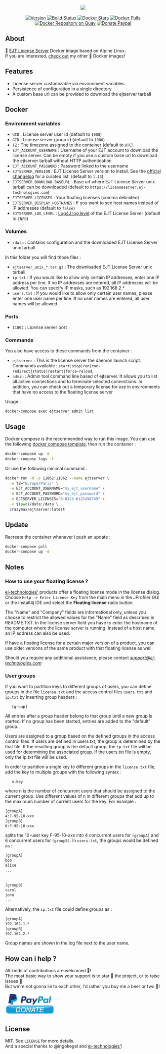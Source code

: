 <p align="center"><a href="https://github.com/crazy-max/docker-ejtserver" target="_blank"><img height="128"src="https://raw.githubusercontent.com/crazy-max/docker-ejtserver/master/.res/docker-ejtserver.jpg"></a></p>

<p align="center">
  <a href="https://microbadger.com/images/crazymax/ejtserver"><img src="https://images.microbadger.com/badges/version/crazymax/ejtserver.svg?style=flat-square" alt="Version"></a>
  <a href="https://travis-ci.org/crazy-max/docker-ejtserver"><img src="https://img.shields.io/travis/crazy-max/docker-ejtserver/master.svg?style=flat-square" alt="Build Status"></a>
  <a href="https://hub.docker.com/r/crazymax/ejtserver/"><img src="https://img.shields.io/docker/stars/crazymax/ejtserver.svg?style=flat-square" alt="Docker Stars"></a>
  <a href="https://hub.docker.com/r/crazymax/ejtserver/"><img src="https://img.shields.io/docker/pulls/crazymax/ejtserver.svg?style=flat-square" alt="Docker Pulls"></a>
  <a href="https://quay.io/repository/crazymax/ejtserver"><img src="https://quay.io/repository/crazymax/ejtserver/status?style=flat-square" alt="Docker Repository on Quay"></a>
  <a href="https://www.paypal.com/cgi-bin/webscr?cmd=_s-xclick&hosted_button_id=SD4J26TW97CSU"><img src="https://img.shields.io/badge/donate-paypal-7057ff.svg?style=flat-square" alt="Donate Paypal"></a>
</p>

## About

🐳 [EJT License Server](https://www.ej-technologies.com/license/files) Docker image based on Alpine Linux.<br />
If you are interested, [check out](https://hub.docker.com/r/crazymax/) my other 🐳 Docker images!

## Features

* License server customizable via environment variables
* Persistence of configuration in a single directory
* A custom base url can be provided to download the ejtserver tarball

## Docker

### Environment variables

* `UID` : License server user id (default to `1000`)
* `GID` : License server group id (default to `1000`)
* `TZ` : The timezone assigned to the container (default to `UTC`)
* `EJT_ACCOUNT_USERNAME` : Username of your EJT account to download the license server. Can be empty if you use a custom base url to download the ejtserver tarball without HTTP authentication
* `EJT_ACCOUNT_PASSWORD` : Password linked to the username
* `EJTSERVER_VERSION` : EJT License Server version to install. See the [official changelog](https://www.ej-technologies.com/license/changelog.html) for a curated list. (default to `1.13`)
* `EJTSERVER_DOWNLOAD_BASEURL` : Base url where EJT License Server unix tarball can be downloaded (default to `https://licenseserver.ej-technologies.com`)
* `EJTSERVER_LICENSES` : Your floating licenses (comma delimited)
* `EJTSERVER_DISPLAY_HOSTNAMES` : If you want to see host names instead of IP addresses (default to `false`)
* `EJTSERVER_LOG_LEVEL` : [Log4J log level](https://logging.apache.org/log4j/2.x/manual/customloglevels.html) of the EJT License Server (default to `INFO`)

### Volumes

* `/data` : Contains configuration and the downloaded EJT License Server unix tarball

In this folder you will find those files :

* `ejtserver_unix_*.tar.gz` : The downloaded EJT License Server unix tarball
* `ip.txt` : If you would like to allow only certain IP addresses, enter one IP address per line. If no IP addresses are entered, all IP addresses will be allowed. You can specify IP masks, such as 192.168.2.*
* `users.txt` : If you would like to allow only certain user names, please enter one user name per line. If no user names are entered, all user names will be allowed

### Ports

* `11862` : License server port

### Commands

You also have access to these commands from the container :

* `ejtserver` : This is the license server the daemon launch script. Commands available : `start|stop|run|run-redirect|status|restart|force-reload`.
* `admin` : Admin tool command line based of ejtserver. It allows you to list all active connections and to terminate selected connections. In addition, you can check out a temporary license for use in environments that have no access to the floating license server

Usage :

```bash
docker-compose exec ejtserver admin list
```

## Usage

Docker compose is the recommended way to run this image. You can use the following [docker compose template](docker-compose.yml), then run the container :

```bash
docker-compose up -d
docker-compose logs -f
```

Or use the following minimal command :

```bash
docker run -d -p 11862:11862 --name ejtserver \
  -e TZ="Europe/Paris" \
  -e EJT_ACCOUNT_USERNAME="my_ejt_username" \
  -e EJT_ACCOUNT_PASSWORD="my_ejt_password" \
  -e EJTSERVER_LICENSES="0-0123-0123456789" \
  -v $(pwd)/data:/data \
  crazymax/ejtserver:latest
```

## Update

Recreate the container whenever i push an update :

```bash
docker-compose pull
docker-compose up -d
```

## Notes

### How to use your floating license ?

[ej-technologies'](https://www.ej-technologies.com/) products offer a floating license mode in the license dialog. Choose `Help -> Enter License Key` from the main menu in the JProfiler GUI or the install4j IDE and select the <b>Floating license</b> radio button.

The "Name" and "Company" fields are informational only, unless you choose to restrict the allowed values for the "Name" field as described in README.TXT. In the license server field you have to enter the hostname of the computer where the license server is running. Instead of a host name, an IP address can also be used.

If have a floating license for a certain major version of a product, you can use older versions of the same product with that floating license as well.

Should you require any additional assistance, please contact *support@ej-technologies.com*

### User groups

If you want to partition keys to different groups of users, you can define groups in the file `license.txt` and the access control files `users.txt` and `ip.txt` by inserting group headers :

```
   [group]
```

All entries after a group header belong to that group until a new group is started. If no group has been started, entries are added to the "default" group.

Users are assigned to a group based on the defined groups in the access control files. If users are defined in users.txt, the group is determined by the that file. If the resulting group is the default group, the `ip.txt` file will be used for determining the associated group. If the users.txt file is empty, only the ip.txt file will be used.

In order to partition a single key to different groups in the `license.txt` file, add the key to multiple groups with the following syntax :

```
   n:key
```

where n is the number of concurrent users that should be assigned to the current group. Use different values of n in different groups that add up to the maximum number of current users for the key. For example :

```
[groupA]
4:F-95-10-xxx
[groupB]
6:F-95-10-xxx
```

splits the 10-user key F-95-10-xxx into 4 concurrent users for `[groupA]` and 6 concurrent users for `[groupB]`. In `users.txt`, the groups would be defined as :

```
[groupA]
bob
alice
...


[groupB]
carol
john
...
```

Alternatively, the `ip.txt` file could define groups as :

```
[groupA]
192.162.1.*
[groupB]
192.162.2.*
```

Group names are shown in the log file next to the user name.

## How can i help ?

All kinds of contributions are welcomed :raised_hands:!<br />
The most basic way to show your support is to star :star2: the project, or to raise issues :speech_balloon:<br />
But we're not gonna lie to each other, I'd rather you buy me a beer or two :beers:!

[![Paypal](.res/paypal.png)](https://www.paypal.com/cgi-bin/webscr?cmd=_s-xclick&hosted_button_id=SD4J26TW97CSU)

## License

MIT. See `LICENSE` for more details.<br />
And a special thanks to @ingokegel and [ej-technologies'](https://www.ej-technologies.com/)!
